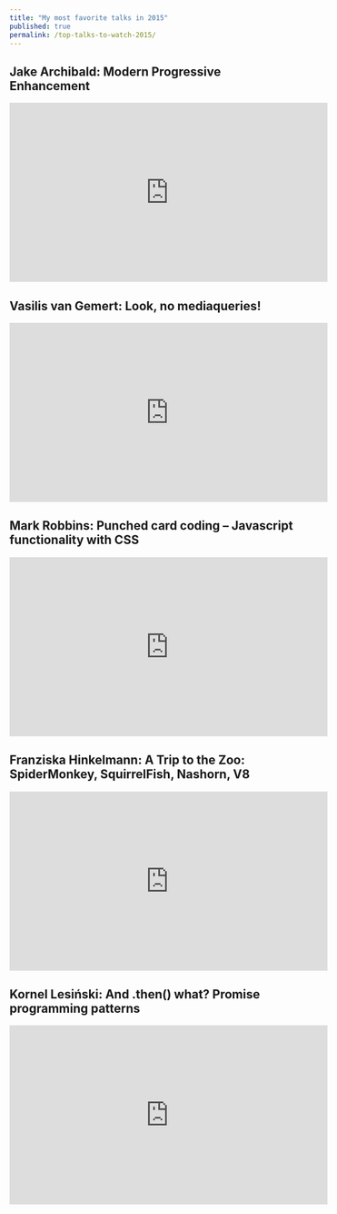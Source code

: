```yaml
---
title: "My most favorite talks in 2015"
published: true
permalink: /top-talks-to-watch-2015/
---
```


## Jake Archibald: Modern Progressive Enhancement

<div class="aspect ratio-16-to-9">
<iframe width="560" height="315" src="https://www.youtube.com/embed/r038QioMtxI" frameborder="0" allowfullscreen></iframe>
</div>


## Vasilis van Gemert: Look, no mediaqueries!

<div class="aspect ratio-16-to-9">
<iframe width="560" height="315" src="https://www.youtube.com/embed/zdI2Z64Jdw8" frameborder="0" allowfullscreen></iframe>
</div>


## Mark Robbins: Punched card coding – Javascript functionality with CSS

<div class="aspect ratio-16-to-9">
<iframe width="560" height="315" src="https://www.youtube.com/embed/xhUfiOSOk3g" frameborder="0" allowfullscreen></iframe>
</div>


## Franziska Hinkelmann: A Trip to the Zoo: SpiderMonkey, SquirrelFish, Nashorn, V8

<div class="aspect ratio-16-to-9">
<iframe width="560" height="315" src="https://www.youtube.com/embed/sloddfX9jLE" frameborder="0" allowfullscreen></iframe>
</div>

## Kornel Lesiński: And .then() what? Promise programming patterns

<div class="aspect ratio-16-to-9">
<iframe width="560" height="315" src="https://www.youtube.com/embed/0ih21-gX2Rg" frameborder="0" allowfullscreen></iframe>
</div>
